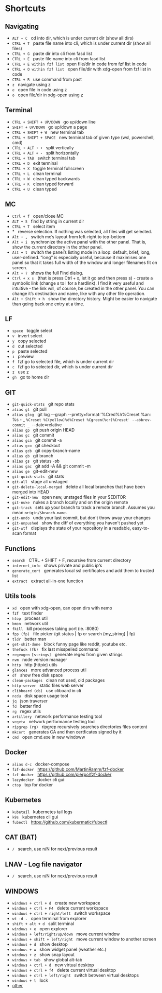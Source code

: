 # Shortcuts

## Navigating

- `ALT + C` &nbsp; cd into dir, which is under current dir (show all dirs)
- `CTRL + T` &nbsp; paste file name into cli, which is under current dir (show all files)
- `CTRL + G` &nbsp; paste dir into cli from fasd list
- `CTRL + E` &nbsp; paste file name into cli from fasd list
- `CTRL + E within fzf list`&nbsp; open file/dir in code from fzf list in code
- `CTRL + O within fzf list` &nbsp; open file/dir with xdg-open from fzf list in code
- `CTRL + R` &nbsp; use command from past
- `z` &nbsp; navigate using z
- `e` &nbsp; open file in code using z
- `o` &nbsp; open file/dir in xdg-open using z

## Terminal

- `CTRL + SHIFT + UP/DOWN` &nbsp; go up/down line
- `SHIFT + UP/DOWN` &nbsp; go up/down a page
- `CTRL + SHIFT + W` &nbsp; new terminal tab
- `CTRL + SHIFT + SPACE` &nbsp; new terminal tab of given type (wsl, powershell, cmd)
- `CTRL + ALT + +` &nbsp; split vertically
- `CTRL + ALT + -` &nbsp; split horizontally
- `CTRL + TAB` &nbsp; switch terminal tab
- `CTRL + D` &nbsp; exit terminal
- `CTRL + X` &nbsp; toggle terminal fullscreen
- `CTRL + L` &nbsp; clean terminal
- `CTRL + W` &nbsp; clean typed backwards
- `CTRL + K` &nbsp; clean typed forward
- `CTRL + U` &nbsp; clean typed

## MC

- `Ctrl + f` &nbsp; open/close MC
- `ALT + S` &nbsp; find by string in current dir
- `CTRL + T` &nbsp; select item
- \* &nbsp; reverse selection. If nothing was selected, all files will get selected.
- `Alt + ,` &nbsp; switch mc’s layout from left-right to top-bottom
- `Alt + i` &nbsp; synchronize the active panel with the other panel. That is, show the current directory in the other panel.
- `Alt + t` &nbsp; switch the panel’s listing mode in a loop: default, brief, long, user-defined. “long” is especially useful, because it maximises one panel so that it takes full width of the window and longer filenames fit on screen.
- `Alt + ?` &nbsp; shows the full Find dialog.
- `Ctrl + x s` &nbsp; (that is press Ctrl + x, let it go and then press s) - create a symbolic link (change s to l for a hardlink). I find it very useful and intuitive - the link will, of course, be created in the other panel. You can change it’s destination and name, like with any other file operation.
- `Alt + Shift + h` &nbsp; show the directory history. Might be easier to navigate than going back one entry at a time.

## LF

- `space` &nbsp; toggle select
- `v` &nbsp; invert select
- `y` &nbsp; copy selected
- `d` &nbsp; cut selected
- `p` &nbsp; paste selected
- `i` &nbsp; preview
- `f` &nbsp; fzf go to selected file, which is under current dir
- `c` &nbsp; fzf go to selected dir, which is under current dir
- `z` &nbsp; use z
- `gh` &nbsp; go to home dir

## GIT

- `git-quick-stats` &nbsp; git repo stats
- `alias gl` &nbsp; git pull
- `alias glog` &nbsp; git log --graph --pretty=format:'%Cred%h%Creset %an: %s - _ `%Creset %C(yellow)%d%Creset %Cgreen(%cr)%Creset' --abbrev-commit _ `--date=relative
- `alias gp` &nbsp; git push origin HEAD
- `alias gc` &nbsp; git commit
- `alias gca` &nbsp; git commit -a
- `alias gco` &nbsp; git checkout
- `alias gcb` &nbsp; git copy-branch-name
- `alias gb` &nbsp; git branch
- `alias gs` &nbsp; git status -sb
- `alias gac` &nbsp; git add -A && git commit -m
- `alias ge` &nbsp; git-edit-new
- `git-quick-stats` &nbsp; git stats
- `git-all` &nbsp; stage all unstaged
- `git-delete-local-merged` &nbsp; delete all local branches that have been merged into HEAD
- `git-edit-new` &nbsp; open new, unstaged files in your $EDITOR
- `git-nuke` &nbsp; nukes a branch locally and on the origin remote
- `git-track` &nbsp; sets up your branch to track a remote branch. Assumes you mean `origin/$branch-name`.
- `git-undo` &nbsp; undo your last commit, but don't throw away your changes
- `git-unpushed` &nbsp; show the diff of everything you haven't pushed yet
- `git-wtf` &nbsp; displays the state of your repository in a readable, easy-to-scan format

## Functions

- `search` &nbsp; CTRL + SHIFT + F, recursive from current directory
- `internet_info` &nbsp; shows private and public ip's
- `generate_cert` &nbsp; generates local ssl certificates and add them to trusted list
- `extract` &nbsp; extract all-in-one function

## Utils tools

- `xd` &nbsp; open with xdg-open, can open dirs with nemo
- `fzf` &nbsp; text finder
- `htop` &nbsp; process util
- `bmon` &nbsp; network util
- `fkill` &nbsp; kill processes taking port (ie. :8080)
- `fpp (fp)` &nbsp; file picker (git status | fp or search {my_string} | fp)
- `tldr` &nbsp; better man
- `get-shit-done` &nbsp; block funny page like reddit, youtube etc.
- `thefuck (fk)` &nbsp; fix last misspelled command
- `regexgen [strings]` &nbsp; generate regex from given strings
- `nvm` &nbsp; node version manager
- `http` &nbsp; http (httpie) utils
- `glances` &nbsp; more advanced process util
- `df` &nbsp; show free disk space
- `clean-packages` &nbsp; clean not used, old packages
- `http-server` &nbsp; static files web server
- `clibboard (cb)` &nbsp; use cliboard in cli
- `ncdu` &nbsp; disk space usage tool
- `jq` &nbsp; json traverser
- `fd` &nbsp; better find
- `rg` &nbsp; regex utils
- `artillery` &nbsp; network performance testing tool
- `vegeta` &nbsp; network performance testing tool
- `ripgrep (rg)` &nbsp; ripgrep recursively searches directories files content
- `mkcert` &nbsp; generates CA and then certficates signed by it
- `cmd` &nbsp; open cmd.exe in new windoww

## Docker

- `alias d-c` &nbsp; docker-compose
- `fzf-docker` &nbsp; https://github.com/MartinRamm/fzf-docker
- `fzf-docker` &nbsp; https://github.com/pierpo/fzf-docker
- `lazydocker` &nbsp; docker cli gui
- `ctop` &nbsp; top for docker

## Kubernetes

- `kubetail` &nbsp; kubernetes tail logs
- `k9s` &nbsp; kubernetes cli gui
- `fubectl` &nbsp; https://github.com/kubermatic/fubectl

## CAT (BAT)

- `/` &nbsp; search, use n/N for next/previous result

## LNAV - Log file navigator

- `/` &nbsp; search, use n/N for next/previous result

## WINDOWS

- `windows + ctrl + d` &nbsp; create new workspace
- `windows + ctrl + F4` &nbsp; delete current workspace
- `windows + ctrl + right/left` &nbsp; switch workspace
- `wt -d .` &nbsp; open terminal from explorer
- `shift + alt + d` &nbsp; split terminal
- `windows + e` &nbsp; open explorer
- `windows + left/right/up/down` &nbsp; move current window
- `windows + shift + left/right` &nbsp; move current window to another screen
- `windows + d` &nbsp; show desktop
- `windows + w` &nbsp; show widget panel (weather etc.)
- `windows + z` &nbsp; show snap layout
- `windows + tab` &nbsp; show global alt-tab
- `windows + ctrl + d` &nbsp; new virtual desktop
- `windows + ctrl + f4` &nbsp; delete current virtual desktop
- `windows + ctrl + left/right` &nbsp; switch between virtual desktops
- `windows + l` &nbsp; lock
- [other](https://techpp.com/2021/08/20/windows-11-keyboard-shortcuts-the-ultimate-list/)
